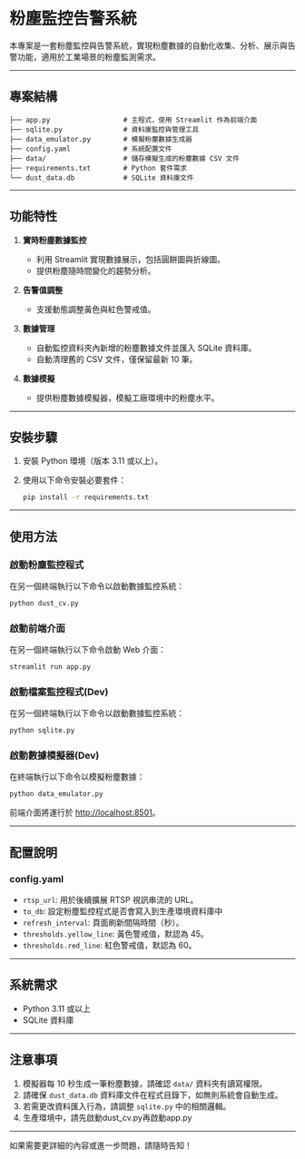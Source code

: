 
# 粉塵監控告警系統

本專案是一套粉塵監控與告警系統，實現粉塵數據的自動化收集、分析、展示與告警功能，適用於工業場景的粉塵監測需求。

---

## 專案結構

```plaintext
├── app.py                  # 主程式，使用 Streamlit 作為前端介面
├── sqlite.py               # 資料庫監控與管理工具
├── data_emulator.py        # 模擬粉塵數據生成器
├── config.yaml             # 系統配置文件
├── data/                   # 儲存模擬生成的粉塵數據 CSV 文件
├── requirements.txt        # Python 套件需求
└── dust_data.db            # SQLite 資料庫文件
```

---

## 功能特性

1. **實時粉塵數據監控**
   - 利用 Streamlit 實現數據展示，包括圓餅圖與折線圖。
   - 提供粉塵隨時間變化的趨勢分析。

2. **告警值調整**
   - 支援動態調整黃色與紅色警戒值。

3. **數據管理**
   - 自動監控資料夾內新增的粉塵數據文件並匯入 SQLite 資料庫。
   - 自動清理舊的 CSV 文件，僅保留最新 10 筆。

4. **數據模擬**
   - 提供粉塵數據模擬器，模擬工廠環境中的粉塵水平。

---

## 安裝步驟

1. 安裝 Python 環境（版本 3.11 或以上）。
2. 使用以下命令安裝必要套件：

   ```bash
   pip install -r requirements.txt
   ```

---

## 使用方法

### 啟動粉塵監控程式

在另一個終端執行以下命令以啟動數據監控系統：

```bash
python dust_cv.py
```

### 啟動前端介面

在另一個終端執行以下命令啟動 Web 介面：

```bash
streamlit run app.py
```

### 啟動檔案監控程式(Dev)

在另一個終端執行以下命令以啟動數據監控系統：

```bash
python sqlite.py
```

### 啟動數據模擬器(Dev)

在終端執行以下命令以模擬粉塵數據：

```bash
python data_emulator.py
```

前端介面將運行於 [http://localhost:8501](http://localhost:8501)。

---

## 配置說明

### config.yaml

- `rtsp_url`: 用於後續擴展 RTSP 視訊串流的 URL。
- `to_db`: 設定粉塵監控程式是否會寫入到生產環境資料庫中
- `refresh_interval`: 頁面刷新間隔時間（秒）。
- `thresholds.yellow_line`: 黃色警戒值，默認為 45。
- `thresholds.red_line`: 紅色警戒值，默認為 60。

---

## 系統需求

- Python 3.11 或以上
- SQLite 資料庫

---

## 注意事項

1. 模擬器每 10 秒生成一筆粉塵數據，請確認 `data/` 資料夾有讀寫權限。
2. 請確保 `dust_data.db` 資料庫文件在程式目錄下，如無則系統會自動生成。
3. 若需更改資料匯入行為，請調整 `sqlite.py` 中的相關邏輯。
4. 生產環境中，請先啟動dust_cv.py再啟動app.py

---

如果需要更詳細的內容或進一步問題，請隨時告知！
